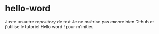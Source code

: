 # hello-word
Juste un autre repository de test
Je ne maîtrise pas encore bien Github et j'utilise le tutoriel Hello word ! pour m'initier.
